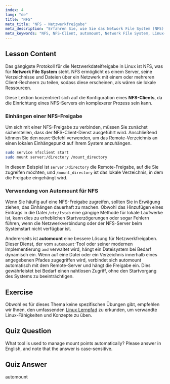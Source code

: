 ```yaml
---
index: 4
lang: "de"
title: "NFS"
meta_title: "NFS - Netzwerkfreigabe"
meta_description: "Erfahren Sie, wie Sie das Network File System (NFS) unter Linux verwenden. Diese Lektion behandelt die Einrichtung eines NFS-Clients, die Verwendung des mount-Befehls und die Konfiguration von automount für nahtlosen Zugriff auf Netzwerkfreigaben."
meta_keywords: "NFS, NFS-Client, automount, Network File System, Linux-Netzwerk, mount-Befehl, Linux-Tutorial, Anfänger"
---
```


## Lesson Content

Das gängigste Protokoll für die Netzwerkdateifreigabe in Linux ist NFS, was für **Network File System** steht. NFS ermöglicht es einem Server, seine Verzeichnisse und Dateien über ein Netzwerk mit einem oder mehreren Client-Rechnern zu teilen, sodass diese erscheinen, als wären sie lokale Ressourcen.

Diese Lektion konzentriert sich auf die Konfiguration eines **NFS-Clients**, da die Einrichtung eines NFS-Servers ein komplexerer Prozess sein kann.

### Einhängen einer NFS-Freigabe

Um sich mit einer NFS-Freigabe zu verbinden, müssen Sie zunächst sicherstellen, dass der NFS-Client-Dienst ausgeführt wird. Anschließend können Sie den `mount`-Befehl verwenden, um das Remote-Verzeichnis an einen lokalen Einhängepunkt auf Ihrem System anzuhängen.

```bash
sudo service nfsclient start
sudo mount server:/directory /mount_directory
```

In diesem Beispiel ist `server:/directory` die Remote-Freigabe, auf die Sie zugreifen möchten, und `/mount_directory` ist das lokale Verzeichnis, in dem die Freigabe eingehängt wird.

### Verwendung von Automount für NFS

Wenn Sie häufig auf eine NFS-Freigabe zugreifen, sollten Sie in Erwägung ziehen, das Einhängen dauerhaft zu machen. Obwohl das Hinzufügen eines Eintrags in die Datei `/etc/fstab` eine gängige Methode für lokale Laufwerke ist, kann dies zu erheblichen Startverzögerungen oder sogar Fehlern führen, wenn die Netzwerkverbindung oder der NFS-Server beim Systemstart nicht verfügbar ist.

Andererseits ist **automount** eine bessere Lösung für Netzwerkfreigaben. Dieser Dienst, der vom `automount`-Tool oder seiner modernen Implementierung `amd` verwaltet wird, hängt ein Dateisystem bei Bedarf dynamisch ein. Wenn auf eine Datei oder ein Verzeichnis innerhalb eines angegebenen Pfades zugegriffen wird, verbindet sich automount automatisch mit dem Remote-Server und hängt die Freigabe ein. Dies gewährleistet bei Bedarf einen nahtlosen Zugriff, ohne den Startvorgang des Systems zu beeinträchtigen.

## Exercise

Obwohl es für dieses Thema keine spezifischen Übungen gibt, empfehlen wir Ihnen, den umfassenden [Linux Lernpfad](https://labex.io/de/learn/linux) zu erkunden, um verwandte Linux-Fähigkeiten und Konzepte zu üben.

## Quiz Question

What tool is used to manage mount points automatically? Please answer in English, and note that the answer is case-sensitive.

## Quiz Answer

automount
